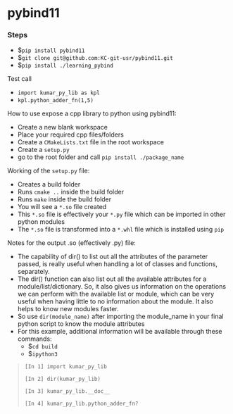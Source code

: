 # pybind11

### Steps
* $`pip install pybind11`
* $`git clone git@github.com:KC-git-usr/pybind11.git`
* $`pip install ./learning_pybind`

Test call
* `import kumar_py_lib as kpl`
* `kpl.python_adder_fn(1,5)`

How to use expose a cpp library to python using pybind11:
  * Create a new blank workspace
  * Place your required cpp files/folders
  * Create a `CMakeLists.txt` file in the root workspace
  * Create a `setup.py` 
  * go to the root folder and call `pip install ./package_name`

Working of the `setup.py` file:
  * Creates a build folder
  * Runs `cmake ..` inside the build folder
  * Runs `make` inside the build folder
  * You will see a `*.so` file created
  * This `*.so` file is effectively your `*.py` file which can be imported in other python modules
  * The `*.so` file is transformed into a `*.whl` file which is installed using `pip`

Notes for the output .so (effectively .py) file:
  * The capability of dir() to list out all the attributes of the parameter passed, is really useful when handling a lot of classes and functions, separately.
  * The dir() function can also list out all the available attributes for a module/list/dictionary. So, it also gives us information on the operations we can perform with the available list or module, which can be very useful when having little to no information about the module. It also helps to know new modules faster. 
  * So use `dir(module_name)` after importing the module_name in your final python script to know the module attributes
* For this example, additional information will be available through these commands:
  * $`cd build`
  * $`ipython3`
> `[In 1] import kumar_py_lib`
> 
> `[In 2] dir(kumar_py_lib)` 
> 
> `[In 3] kumar_py_lib.__doc__`
> 
> `[In 4] kumar_py_lib.python_adder_fn?`